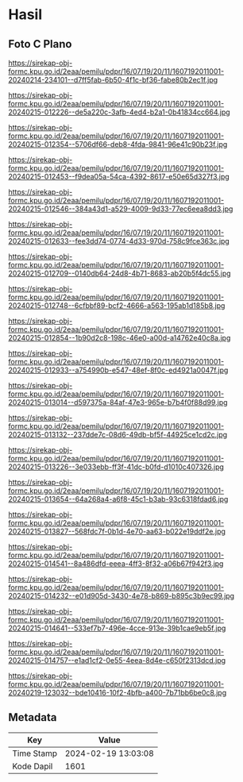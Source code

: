 # Hasil

## Foto C Plano

https://sirekap-obj-formc.kpu.go.id/2eaa/pemilu/pdpr/16/07/19/20/11/1607192011001-20240214-234101--d7ff5fab-6b50-4f1c-bf36-fabe80b2ec1f.jpg

https://sirekap-obj-formc.kpu.go.id/2eaa/pemilu/pdpr/16/07/19/20/11/1607192011001-20240215-012226--de5a220c-3afb-4ed4-b2a1-0b41834cc664.jpg

https://sirekap-obj-formc.kpu.go.id/2eaa/pemilu/pdpr/16/07/19/20/11/1607192011001-20240215-012354--5706df66-deb8-4fda-9841-96e41c90b23f.jpg

https://sirekap-obj-formc.kpu.go.id/2eaa/pemilu/pdpr/16/07/19/20/11/1607192011001-20240215-012453--f9dea05a-54ca-4392-8617-e50e65d327f3.jpg

https://sirekap-obj-formc.kpu.go.id/2eaa/pemilu/pdpr/16/07/19/20/11/1607192011001-20240215-012546--384a43d1-a529-4009-9d33-77ec6eea8dd3.jpg

https://sirekap-obj-formc.kpu.go.id/2eaa/pemilu/pdpr/16/07/19/20/11/1607192011001-20240215-012633--fee3dd74-0774-4d33-970d-758c9fce363c.jpg

https://sirekap-obj-formc.kpu.go.id/2eaa/pemilu/pdpr/16/07/19/20/11/1607192011001-20240215-012709--0140db64-24d8-4b71-8683-ab20b5f4dc55.jpg

https://sirekap-obj-formc.kpu.go.id/2eaa/pemilu/pdpr/16/07/19/20/11/1607192011001-20240215-012748--6cfbbf89-bcf2-4666-a563-195ab1d185b8.jpg

https://sirekap-obj-formc.kpu.go.id/2eaa/pemilu/pdpr/16/07/19/20/11/1607192011001-20240215-012854--1b90d2c8-198c-46e0-a00d-a14762e40c8a.jpg

https://sirekap-obj-formc.kpu.go.id/2eaa/pemilu/pdpr/16/07/19/20/11/1607192011001-20240215-012933--a754990b-e547-48ef-8f0c-ed4921a0047f.jpg

https://sirekap-obj-formc.kpu.go.id/2eaa/pemilu/pdpr/16/07/19/20/11/1607192011001-20240215-013014--d597375a-84af-47e3-965e-b7b4f0f88d99.jpg

https://sirekap-obj-formc.kpu.go.id/2eaa/pemilu/pdpr/16/07/19/20/11/1607192011001-20240215-013132--237dde7c-08d6-49db-bf5f-44925ce1cd2c.jpg

https://sirekap-obj-formc.kpu.go.id/2eaa/pemilu/pdpr/16/07/19/20/11/1607192011001-20240215-013226--3e033ebb-ff3f-41dc-b0fd-d1010c407326.jpg

https://sirekap-obj-formc.kpu.go.id/2eaa/pemilu/pdpr/16/07/19/20/11/1607192011001-20240215-013654--64a268a4-a6f8-45c1-b3ab-93c6318fdad6.jpg

https://sirekap-obj-formc.kpu.go.id/2eaa/pemilu/pdpr/16/07/19/20/11/1607192011001-20240215-013827--568fdc7f-0b1d-4e70-aa63-b022e19ddf2e.jpg

https://sirekap-obj-formc.kpu.go.id/2eaa/pemilu/pdpr/16/07/19/20/11/1607192011001-20240215-014541--8a486dfd-eeea-4ff3-8f32-a06b67f942f3.jpg

https://sirekap-obj-formc.kpu.go.id/2eaa/pemilu/pdpr/16/07/19/20/11/1607192011001-20240215-014232--e01d905d-3430-4e78-b869-b895c3b9ec99.jpg

https://sirekap-obj-formc.kpu.go.id/2eaa/pemilu/pdpr/16/07/19/20/11/1607192011001-20240215-014641--533ef7b7-496e-4cce-913e-39b1cae9eb5f.jpg

https://sirekap-obj-formc.kpu.go.id/2eaa/pemilu/pdpr/16/07/19/20/11/1607192011001-20240215-014757--e1ad1cf2-0e55-4eea-8d4e-c650f2313dcd.jpg

https://sirekap-obj-formc.kpu.go.id/2eaa/pemilu/pdpr/16/07/19/20/11/1607192011001-20240219-123032--bde10416-10f2-4bfb-a400-7b71bb6be0c8.jpg


## Metadata

| Key        | Value               |
| ---------- | ------------------- |
| Time Stamp | 2024-02-19 13:03:08 |
| Kode Dapil | 1601                |



